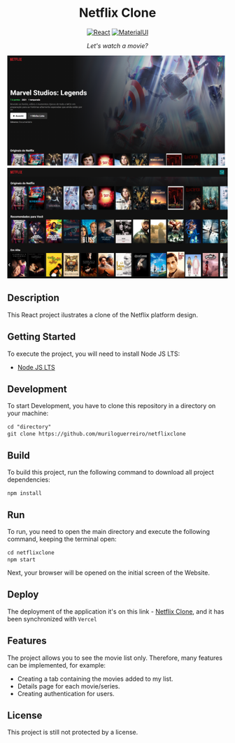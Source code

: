 <div align="center">

# Netflix Clone

</div>

<div align="center">

[![React](https://img.shields.io/badge/-React-blue?style=plastic&logo=react&link=https://reactjs.org/)](https://reactjs.org/)
[![MaterialUI](https://img.shields.io/badge/-MaterialUI-08B9BB?style=plastic&logo=materialui&link=https://material-ui.com/)](https://material-ui.com/)

</div>

<div align="center">

<i>Let's watch a movie?</i>

</div>

![Featured Screenshot](public/featured.png)
![Movie List Screenshot](public/movielist.png)

## Description

This React project ilustrates a clone of the Netflix platform design.

## Getting Started

To execute the project, you will need to install Node JS LTS:

- [Node JS LTS](https://nodejs.org/dist/v14.15.4/node-v14.15.4-x64.msi)

## Development

To start Development, you have to clone this repository in a directory on your machine:

```shell
cd "directory"
git clone https://github.com/muriloguerreiro/netflixclone
```

## Build

To build this project, run the following command to download all project dependencies:

```shell
npm install
```

## Run

To run, you need to open the main directory and execute the following command, keeping the terminal open:

```shell
cd netflixclone
npm start
```

Next, your browser will be opened on the initial screen of the Website.

## Deploy

The deployment of the application it's on this link - [Netflix Clone](https://netflixclone.muriloguerreiro.vercel.app/), and it has been synchronized with `Vercel`

## Features

The project allows you to see the movie list only.
Therefore, many features can be implemented, for example:
* Creating a tab containing the movies added to my list.
* Details page for each movie/series.
* Creating authentication for users.

## License

This project is still not protected by a license.
